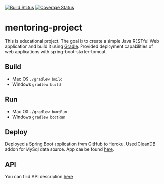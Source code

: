 [![Build Status](https://travis-ci.org/ivanovaolya/mentoring-project.svg?branch=master)](https://travis-ci.org/ivanovaolya/mentoring-project)
[![Coverage Status](https://coveralls.io/repos/github/ivanovaolya/mentoring-project/badge.svg)](https://coveralls.io/github/ivanovaolya/mentoring-project)
# mentoring-project
This is educational project.
The goal is to create a simple Java RESTful Web application and build it using [Gradle](https://gradle.org/).
Provided deployment capabilities of web applications with spring-boot-starter-tomcat.
## Build
* Mac OS ```./gradlew build```
* Windows ```gradlew build ```
## Run
* Mac OS ```./gradlew bootRun```
* Windows ```gradlew bootRun ```
## Deploy
Deployed a Spring Boot application from GitHub to Heroku.
Used CleanDB addon for MySql data source.
App can be found [here](https://mentoring-project-deployment.herokuapp.com/).
## API
You can find API description [here](https://github.com/ivanovaolya/mentoring-project/wiki)
